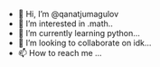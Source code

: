 - 👋 Hi, I’m @qanatjumagulov
- 👀 I’m interested in .math..
- 🌱 I’m currently learning python...
- 💞️ I’m looking to collaborate on idk...
- 📫 How to reach me ...

<!---
qanatjumagulov/qanatjumagulov is a ✨ special ✨ repository because its `README.md` (this file) appears on your GitHub profile.
You can click the Preview link to take a look at your changes.
--->
